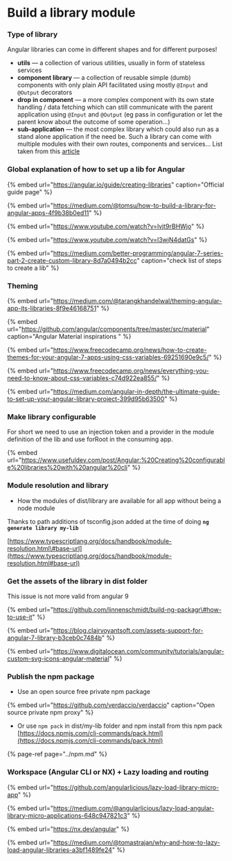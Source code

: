 # Build a library module

### Type of library 

Angular libraries can come in different shapes and for different purposes!

* **utils** — a collection of various utilities, usually in form of stateless services
* **component library** — a collection of reusable simple \(dumb\) components with only plain API facilitated using mostly `@Input` and `@Output` decorators
* **drop in component** — a more complex component with its own state handling / data fetching which can still communicate with the parent application using `@Input` and `@Output` \(eg pass in configuration or let the parent know about the outcome of some operation…\)
* **sub-application** — the most complex library which could also run as a stand alone application if the need be. Such a library can come with multiple modules with their own routes, components and services…  List taken from this [article](https://medium.com/@tomastrajan/why-and-how-to-lazy-load-angular-libraries-a3bf1489fe24)

### Global explanation of how to set up a lib for Angular 

{% embed url="https://angular.io/guide/creating-libraries" caption="Official guide page" %}

{% embed url="https://medium.com/@tomsu/how-to-build-a-library-for-angular-apps-4f9b38b0ed11" %}

{% embed url="https://www.youtube.com/watch?v=lvjt9rBHWjo" %}

{% embed url="https://www.youtube.com/watch?v=l3wjN4datGs" %}

{% embed url="https://medium.com/better-programming/angular-7-series-part-2-create-custom-library-8d7a0494b2cc" caption="check list of steps to create a lib" %}

### 

### Theming 

{% embed url="https://medium.com/@tarangkhandelwal/theming-angular-app-its-libraries-8f9e46168751" %}

{% embed url="https://github.com/angular/components/tree/master/src/material" caption="Angular Material inspirations " %}

{% embed url="https://www.freecodecamp.org/news/how-to-create-themes-for-your-angular-7-apps-using-css-variables-69251690e9c5/" %}

{% embed url="https://www.freecodecamp.org/news/everything-you-need-to-know-about-css-variables-c74d922ea855/" %}

{% embed url="https://medium.com/angular-in-depth/the-ultimate-guide-to-set-up-your-angular-library-project-399d95b63500" %}

### 

### Make library configurable  

For short we need to use an injection token and a provider in the  module definition of the lib and use forRoot in the consuming app.

{% embed url="https://www.usefuldev.com/post/Angular:%20Creating%20configurable%20libraries%20with%20angular%20cli" %}

###  

### Module resolution and library 

* How the modules of dist/library are available for all app without being a node module 

Thanks to path additions of tsconfig.json added at the time of doing **`ng generate library my-lib`**

[https://www.typescriptlang.org/docs/handbook/module-resolution.html\#base-url](https://www.typescriptlang.org/docs/handbook/module-resolution.html#base-url)

### 

### Get the assets of the library in dist folder 

This issue is not more valid from angular 9

{% embed url="https://github.com/linnenschmidt/build-ng-packagr\#how-to-use-it" %}

{% embed url="https://blog.clairvoyantsoft.com/assets-support-for-angular-7-library-b3ceb0c7484b" %}

{% embed url="https://www.digitalocean.com/community/tutorials/angular-custom-svg-icons-angular-material" %}

### 

### Publish the npm package 

* Use an open source free private npm package

{% embed url="https://github.com/verdaccio/verdaccio" caption="Open source private npm proxy" %}

* Or use `npm pack` in dist/my-lib folder and npm install from this npm pack [https://docs.npmjs.com/cli-commands/pack.html](https://docs.npmjs.com/cli-commands/pack.html)

{% page-ref page="../npm.md" %}

### Workspace \(Angular CLI or NX\) + Lazy loading and routing

{% embed url="https://github.com/angularlicious/lazy-load-library-micro-app" %}

{% embed url="https://medium.com/@angularlicious/lazy-load-angular-library-micro-applications-648c947821c3" %}

{% embed url="https://nx.dev/angular" %}

{% embed url="https://medium.com/@tomastrajan/why-and-how-to-lazy-load-angular-libraries-a3bf1489fe24" %}



